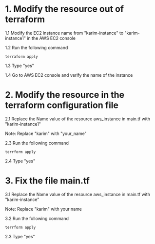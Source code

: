 # 1. Modify the resource out of terraform
1.1 Modify the EC2 instance name from "karim-instance" to "karim-instance1" in the AWS EC2 console

1.2 Run the following command
```
terraform apply
```
1.3 Type "yes"

1.4 Go to AWS EC2 console and verify the name of the instance

# 2. Modify the resource in the terraform configuration file
2.1 Replace the Name value of the resource aws_instance in main.tf with "karim-instance1"

Note: Replace "karim" with "your_name"

2.3 Run the following command
```
terrform apply
```
2.4 Type "yes"

# 3. Fix the file main.tf
3.1 Replace the Name value of the resource aws_instance in main.tf with "karim-instance"

Note: Replace "karim" with your name

3.2 Run the following command
```
terrform apply
```
2.3 Type "yes"